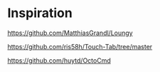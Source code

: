 # Inspiration

https://github.com/MatthiasGrandl/Loungy

https://github.com/ris58h/Touch-Tab/tree/master

https://github.com/huytd/OctoCmd
